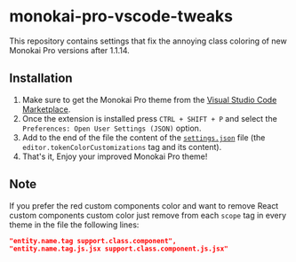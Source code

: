 # monokai-pro-vscode-tweaks
This repository contains settings that fix the annoying class coloring of new Monokai Pro versions after 1.1.14.

## Installation
1. Make sure to get the Monokai Pro theme from the [Visual Studio Code Marketplace](https://marketplace.visualstudio.com/items?itemName=monokai.theme-monokai-pro-vscode).
2. Once the extension is installed press `CTRL + SHIFT + P` and select the `Preferences: Open User Settings (JSON)` option.
3. Add to the end of the file the content of the [`settings.json`](https://github.com/LynnKomang/monokai-pro-vscode-tweaks/blob/master/settings.json) file (the `editor.tokenColorCustomizations` tag and its content).
4. That's it, Enjoy your improved Monokai Pro theme!

## Note
If you prefer the red custom components color and want to remove React custom components custom color just remove from each `scope` tag in every theme in the file the following lines:
```json
"entity.name.tag support.class.component",
"entity.name.tag.js.jsx support.class.component.js.jsx"
```

